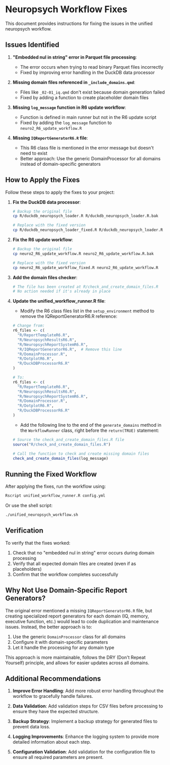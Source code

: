 # Neuropsych Workflow Fixes

This document provides instructions for fixing the issues in the unified neuropsych workflow.

## Issues Identified

1. **"Embedded nul in string" error in Parquet file processing**:
   - The error occurs when trying to read binary Parquet files incorrectly
   - Fixed by improving error handling in the DuckDB data processor

2. **Missing domain files referenced in `_include_domains.qmd`**:
   - Files like `_02-01_iq.qmd` don't exist because domain generation failed
   - Fixed by adding a function to create placeholder domain files

3. **Missing `log_message` function in R6 update workflow**:
   - Function is defined in main runner but not in the R6 update script
   - Fixed by adding the `log_message` function to `neuro2_R6_update_workflow.R`

4. **Missing `IQReportGeneratorR6.R` file**:
   - This R6 class file is mentioned in the error message but doesn't need to exist
   - Better approach: Use the generic DomainProcessor for all domains instead of domain-specific generators

## How to Apply the Fixes

Follow these steps to apply the fixes to your project:

1. **Fix the DuckDB data processor**:
   ```bash
   # Backup the original file
   cp R/duckdb_neuropsych_loader.R R/duckdb_neuropsych_loader.R.bak

   # Replace with the fixed version
   cp R/duckdb_neuropsych_loader_fixed.R R/duckdb_neuropsych_loader.R
   ```

2. **Fix the R6 update workflow**:
   ```bash
   # Backup the original file
   cp neuro2_R6_update_workflow.R neuro2_R6_update_workflow.R.bak

   # Replace with the fixed version
   cp neuro2_R6_update_workflow_fixed.R neuro2_R6_update_workflow.R
   ```

3. **Add the domain files checker**:
   ```bash
   # The file has been created at R/check_and_create_domain_files.R
   # No action needed if it's already in place
   ```

4. **Update the unified_workflow_runner.R file**:
   - Modify the R6 class files list in the `setup_environment` method to remove the IQReportGeneratorR6.R reference:

   ```r
   # Change from:
   r6_files <- c(
     "R/ReportTemplateR6.R",
     "R/NeuropsychResultsR6.R",
     "R/NeuropsychReportSystemR6.R",
     "R/IQReportGeneratorR6.R",  # Remove this line
     "R/DomainProcessor.R",
     "R/DotplotR6.R",
     "R/DuckDBProcessorR6.R"
   )

   # To:
   r6_files <- c(
     "R/ReportTemplateR6.R",
     "R/NeuropsychResultsR6.R",
     "R/NeuropsychReportSystemR6.R",
     "R/DomainProcessor.R",
     "R/DotplotR6.R",
     "R/DuckDBProcessorR6.R"
   )
   ```

   - Add the following line to the end of the `generate_domains` method in the `WorkflowRunner` class, right before the `return(TRUE)` statement:

   ```r
   # Source the check_and_create_domain_files.R file
   source("R/check_and_create_domain_files.R")

   # Call the function to check and create missing domain files
   check_and_create_domain_files(log_message)
   ```

## Running the Fixed Workflow

After applying the fixes, run the workflow using:

```bash
Rscript unified_workflow_runner.R config.yml
```

Or use the shell script:

```bash
./unified_neuropsych_workflow.sh
```

## Verification

To verify that the fixes worked:

1. Check that no "embedded nul in string" error occurs during domain processing
2. Verify that all expected domain files are created (even if as placeholders)
3. Confirm that the workflow completes successfully

## Why Not Use Domain-Specific Report Generators?

The original error mentioned a missing `IQReportGeneratorR6.R` file, but creating specialized report generators for each domain (IQ, memory, executive function, etc.) would lead to code duplication and maintenance issues. Instead, the better approach is to:

1. Use the generic `DomainProcessor` class for all domains
2. Configure it with domain-specific parameters
3. Let it handle the processing for any domain type

This approach is more maintainable, follows the DRY (Don't Repeat Yourself) principle, and allows for easier updates across all domains.

## Additional Recommendations

1. **Improve Error Handling**: Add more robust error handling throughout the workflow to gracefully handle failures.

2. **Data Validation**: Add validation steps for CSV files before processing to ensure they have the expected structure.

3. **Backup Strategy**: Implement a backup strategy for generated files to prevent data loss.

4. **Logging Improvements**: Enhance the logging system to provide more detailed information about each step.

5. **Configuration Validation**: Add validation for the configuration file to
   ensure all required parameters are present.
